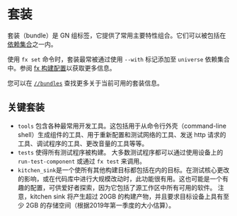<!-- 
# Bundles
 -->
# 套装

<!-- 
Bundles are GN group labels that provide common major groups of features.
They can be included into one of the [dependency
sets](boards_and_products.md#dependency-sets).
 -->
套装（bundle）是 GN 组标签，它提供了常用主要特性组合。它们可以被包括在[依赖集合](boards_and_products.md#dependency-sets)之一内。

<!-- 
When using the `fx set` command, bundles are most commonly added to the
`universe` dependency set by use of the `--with` flag. See [fx build
configuration][fx-build-config] for more information.
 -->
使用 `fx set` 命令时，套装最常被通过使用 `--with` 标记添加至 `universe` 依赖集合中。参阅 [fx 构建配置][fx-build-config]以获取更多信息。

<!-- 
More information on the currently available bundles can be found in
[`//bundles`](/bundles/README.md).
 -->
您可以在 [`//bundles`](/bundles/README.md) 查找更多关于当前可用的套装信息。
<!-- 
## Key bundles
 -->
## 关键套装

<!-- 
* `tools` contains a broad array of the most common developer tools. This
  includes tools for spawning components from command-line shells, tools for
  reconfiguring and testing networks, making http requests, debugging programs,
  changing audio volume, and so on.
* `tests` causes all test programs to be built. Most test programs can be
  invoked using `run-test-component` on the device, or via `fx test`.
* `kitchen_sink` is a target that causes all other build targets to be
  included. It is useful when testing the impact of core changes, or when
  making large scale changes in the code base. It also may be a fun
  configuration for enthusiasts to play with, as it includes all software
  available in the source tree. Note that kitchen sink will produce more than
  20GB of build artifacts and requires at least 2GB of storage on the target
  device (size estimates from Q1/2019).
 -->
* `tools` 包含各种最常用开发工具。这包括用于从命令行外壳（command-line shell）生成组件的工具、用于重新配置和测试网络的工具、发送 http 请求的工具、调试程序的工具、更改音量的工具等等。
* `tests` 使得所有测试程序被构建。 大多数测试程序都可以通过使用设备上的 `run-test-component` 或通过 `fx test` 来调用。
* `kitchen_sink`是一个使所有其他构建目标都包括在内的目标。在测试核心更改的影响，或在代码库中进行大规模改动时，此功能很有用。这也可能是一个有趣的配置，可供爱好者探索，因为它包括了源工作区中所有可用的软件。 注意，kitchen sink 将产生超过 20GB 的构建产物，并且要求目标设备上具有至少 2GB 的存储空间（根据2019年第一季度的大小估算）。

[fx-build-config]: /docs/development/build/fx.md#configure-a-build
